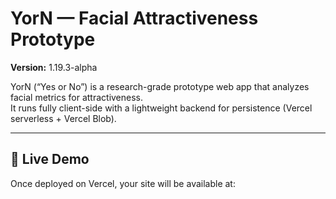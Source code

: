 # YorN — Facial Attractiveness Prototype
**Version:** 1.19.3-alpha  

YorN (“Yes or No”) is a research-grade prototype web app that analyzes facial metrics for attractiveness.  
It runs fully client-side with a lightweight backend for persistence (Vercel serverless + Vercel Blob).  

---

## 🚀 Live Demo
Once deployed on Vercel, your site will be available at: